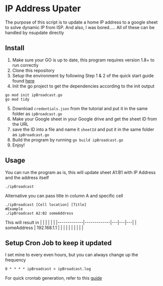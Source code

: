 # IP Address Upater
The purpose of this script is to update a home IP address to a google sheet to solve dynamic IP from ISP.
And also, I was bored..... All of these can be handled by nsupdate directly

## Install
1. Make sure your GO is up to date, this program requires version 1.8+ to run correctly
2. Clone this repository
3. Setup the environment by following Step 1 & 2 of the quick start guide found [here](https://developers.google.com/sheets/api/quickstart/go)
4. Init the go project to get the dependencies according to the init output
```
go mod init ipBroadcast.go
go mod tidy
```
5. Download `credentials.json` from the tutorial and put it in the same folder as `ipBroadcast.go`
6. Make your Google sheet in your Google drive and get the sheet ID from the URL
7. save the ID into a file and name it `sheetId` and put it in the same folder as `ipBroadcast.go`
8. Build the program by running `go build ipBroadcast.go`
9. Enjoy!

## Usage
You can run the program as is, this will update sheet A1:B1 with IP Address and the address itself
```
./ipBroadcast
```
Alternative you can pass title in column A and specific cell
```
./ipBroadcast [Cell location] [Title]
#Example
./ipBroadcast A2:B2 someAddress
```
This will result in 
|             |             |   |   |   |
|-------------|-------------|---|---|---|
| someAddress | 192.168.1.1 |   |   |   |
|             |             |   |   |   |


## Setup Cron Job to keep it updated
I set mine to every even hours, but you can always change up the frequency
```
0 * * * * ipBroadcast > ipBroadcast.log
```
For quick crontab generation, refer to this [guide](https://crontab-generator.org/)
